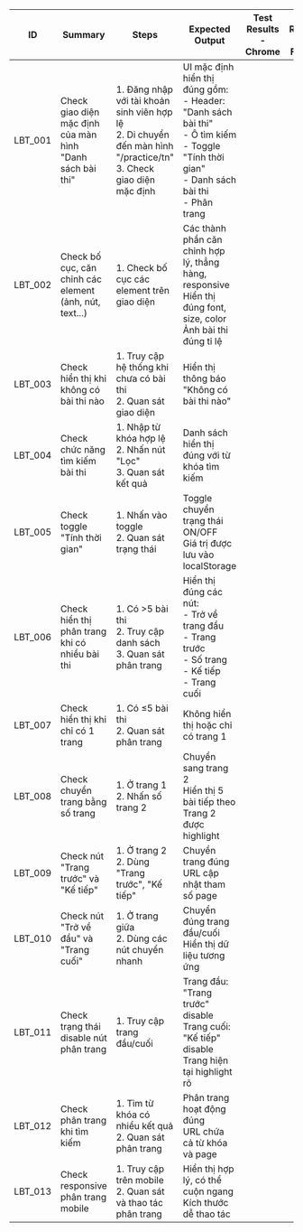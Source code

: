 | ID       | Summary                                                   | Steps                                                                                                                  | Expected Output                                                                                                                                     | Test Results - Chrome | Test Results - Firefox | Notes |
| -------- | --------------------------------------------------------- | ---------------------------------------------------------------------------------------------------------------------- | --------------------------------------------------------------------------------------------------------------------------------------------------- | --------------------- | ---------------------- | ----- |
| LBT\_001 | Check giao diện mặc định của màn hình "Danh sách bài thi" | 1. Đăng nhập với tài khoản sinh viên hợp lệ<br>2. Di chuyển đến màn hình "/practice/tn"<br>3. Check giao diện mặc định | UI mặc định hiển thị đúng gồm:<br>- Header: "Danh sách bài thi"<br>- Ô tìm kiếm<br>- Toggle "Tính thời gian"<br>- Danh sách bài thi<br>- Phân trang |                       |                        |       |
| LBT\_002 | Check bố cục, căn chỉnh các element (ảnh, nút, text...)   | 1. Check bố cục các element trên giao diện                                                                             | Các thành phần căn chỉnh hợp lý, thẳng hàng, responsive<br>Hiển thị đúng font, size, color<br>Ảnh bài thi đúng tỉ lệ                                |                       |                        |       |
| LBT\_003 | Check hiển thị khi không có bài thi nào                   | 1. Truy cập hệ thống khi chưa có bài thi<br>2. Quan sát giao diện                                                      | Hiển thị thông báo "Không có bài thi nào"                                                                                                           |                       |                        |       |
| LBT\_004 | Check chức năng tìm kiếm bài thi                          | 1. Nhập từ khóa hợp lệ<br>2. Nhấn nút "Lọc"<br>3. Quan sát kết quả                                                     | Danh sách hiển thị đúng với từ khóa tìm kiếm                                                                                                        |                       |                        |       |
| LBT\_005 | Check toggle "Tính thời gian"                             | 1. Nhấn vào toggle<br>2. Quan sát trạng thái                                                                           | Toggle chuyển trạng thái ON/OFF<br>Giá trị được lưu vào localStorage                                                                                |                       |                        |       |
| LBT\_006 | Check hiển thị phân trang khi có nhiều bài thi            | 1. Có >5 bài thi<br>2. Truy cập danh sách<br>3. Quan sát phân trang                                                    | Hiển thị đúng các nút:<br>- Trở về trang đầu<br>- Trang trước<br>- Số trang<br>- Kế tiếp<br>- Trang cuối                                            |                       |                        |       |
| LBT\_007 | Check hiển thị khi chỉ có 1 trang                         | 1. Có ≤5 bài thi<br>2. Quan sát phân trang                                                                             | Không hiển thị hoặc chỉ có trang 1                                                                                                                  |                       |                        |       |
| LBT\_008 | Check chuyển trang bằng số trang                          | 1. Ở trang 1<br>2. Nhấn số trang 2                                                                                     | Chuyển sang trang 2<br>Hiển thị 5 bài tiếp theo<br>Trang 2 được highlight                                                                           |                       |                        |       |
| LBT\_009 | Check nút "Trang trước" và "Kế tiếp"                      | 1. Ở trang 2<br>2. Dùng "Trang trước", "Kế tiếp"                                                                       | Chuyển trang đúng<br>URL cập nhật tham số page                                                                                                      |                       |                        |       |
| LBT\_010 | Check nút "Trở về đầu" và "Trang cuối"                    | 1. Ở trang giữa<br>2. Dùng các nút chuyển nhanh                                                                        | Chuyển đúng trang đầu/cuối<br>Hiển thị dữ liệu tương ứng                                                                                            |                       |                        |       |
| LBT\_011 | Check trạng thái disable nút phân trang                   | 1. Truy cập trang đầu/cuối                                                                                             | Trang đầu: "Trang trước" disable<br>Trang cuối: "Kế tiếp" disable<br>Trang hiện tại highlight rõ                                                    |                       |                        |       |
| LBT\_012 | Check phân trang khi tìm kiếm                             | 1. Tìm từ khóa có nhiều kết quả<br>2. Quan sát phân trang                                                              | Phân trang hoạt động đúng<br>URL chứa cả từ khóa và page                                                                                            |                       |                        |       |
| LBT\_013 | Check responsive phân trang mobile                        | 1. Truy cập trên mobile<br>2. Quan sát và thao tác phân trang                                                          | Hiển thị hợp lý, có thể cuộn ngang<br>Kích thước dễ thao tác                                                                                        |                       |                        |       |
